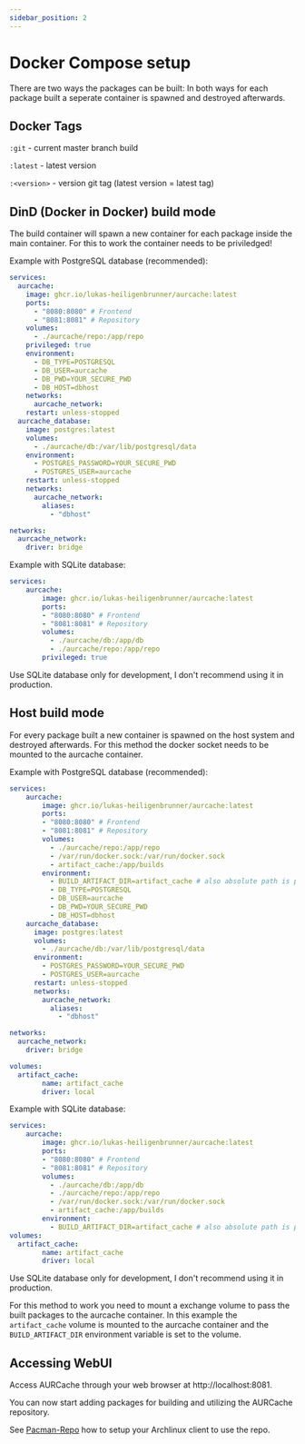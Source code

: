 ```yaml
---
sidebar_position: 2
---
```


# Docker Compose setup

There are two ways the packages can be built:
In both ways for each package built a seperate container is spawned and destroyed afterwards.

## Docker Tags
`:git` - current master branch build

`:latest` - latest version

`:<version>` - version git tag (latest version = latest tag)

## DinD (Docker in Docker) build mode
The build container will spawn a new container for each package inside the main container.
For this to work the container needs to be priviledged!


Example with PostgreSQL database (recommended):
```yaml
services:
  aurcache:
    image: ghcr.io/lukas-heiligenbrunner/aurcache:latest
    ports:
      - "8080:8080" # Frontend
      - "8081:8081" # Repository
    volumes:
      - ./aurcache/repo:/app/repo
    privileged: true
    environment:
      - DB_TYPE=POSTGRESQL
      - DB_USER=aurcache
      - DB_PWD=YOUR_SECURE_PWD
      - DB_HOST=dbhost
    networks:
      aurcache_network:
    restart: unless-stopped
  aurcache_database:
    image: postgres:latest
    volumes:
      - ./aurcache/db:/var/lib/postgresql/data
    environment:
      - POSTGRES_PASSWORD=YOUR_SECURE_PWD
      - POSTGRES_USER=aurcache
    restart: unless-stopped
    networks:
      aurcache_network:
        aliases:
          - "dbhost"

networks:
  aurcache_network:
    driver: bridge
```

Example with SQLite database:
```yaml
services:
    aurcache:
        image: ghcr.io/lukas-heiligenbrunner/aurcache:latest
        ports:
        - "8080:8080" # Frontend
        - "8081:8081" # Repository
        volumes:
          - ./aurcache/db:/app/db
          - ./aurcache/repo:/app/repo
        privileged: true 
```

Use SQLite database only for development, I don't recommend using it in production.
## Host build mode
For every package built a new container is spawned on the host system and destroyed afterwards.
For this method the docker socket needs to be mounted to the aurcache container.

Example with PostgreSQL database (recommended):
```yaml
services:
    aurcache:
        image: ghcr.io/lukas-heiligenbrunner/aurcache:latest
        ports:
        - "8080:8080" # Frontend
        - "8081:8081" # Repository
        volumes:
          - ./aurcache/repo:/app/repo
          - /var/run/docker.sock:/var/run/docker.sock
          - artifact_cache:/app/builds
        environment:
          - BUILD_ARTIFACT_DIR=artifact_cache # also absolute path is possible
          - DB_TYPE=POSTGRESQL
          - DB_USER=aurcache
          - DB_PWD=YOUR_SECURE_PWD
          - DB_HOST=dbhost
    aurcache_database:
      image: postgres:latest
      volumes:
        - ./aurcache/db:/var/lib/postgresql/data
      environment:
        - POSTGRES_PASSWORD=YOUR_SECURE_PWD
        - POSTGRES_USER=aurcache
      restart: unless-stopped
      networks:
        aurcache_network:
          aliases:
            - "dbhost"

networks:
  aurcache_network:
    driver: bridge

volumes:
  artifact_cache:
        name: artifact_cache
        driver: local
```

Example with SQLite database:
```yaml
services:
    aurcache:
        image: ghcr.io/lukas-heiligenbrunner/aurcache:latest
        ports:
        - "8080:8080" # Frontend
        - "8081:8081" # Repository
        volumes:
          - ./aurcache/db:/app/db
          - ./aurcache/repo:/app/repo
          - /var/run/docker.sock:/var/run/docker.sock
          - artifact_cache:/app/builds
        environment:
          - BUILD_ARTIFACT_DIR=artifact_cache # also absolute path is possible
volumes:
  artifact_cache:
        name: artifact_cache
        driver: local
```
Use SQLite database only for development, I don't recommend using it in production.

For this method to work you need to mount a exchange volume to pass the built packages to the aurcache container.
In this example the `artifact_cache` volume is mounted to the aurcache container and the `BUILD_ARTIFACT_DIR` environment variable is set to the volume.

## Accessing WebUI

Access AURCache through your web browser at http://localhost:8081.

You can now start adding packages for building and utilizing the AURCache repository.

See [Pacman-Repo](/docs/setup/pacman-repo) how to setup your Archlinux client to use the repo.